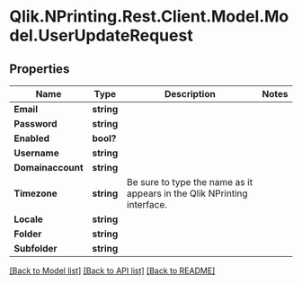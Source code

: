 # Qlik.NPrinting.Rest.Client.Model.Model.UserUpdateRequest
## Properties

Name | Type | Description | Notes
------------ | ------------- | ------------- | -------------
**Email** | **string** |  | 
**Password** | **string** |  | 
**Enabled** | **bool?** |  | 
**Username** | **string** |  | 
**Domainaccount** | **string** |  | 
**Timezone** | **string** | Be sure to type the name as it appears in the Qlik NPrinting interface. | 
**Locale** | **string** |  | 
**Folder** | **string** |  | 
**Subfolder** | **string** |  | 

[[Back to Model list]](../README.md#documentation-for-models) [[Back to API list]](../README.md#documentation-for-api-endpoints) [[Back to README]](../README.md)

